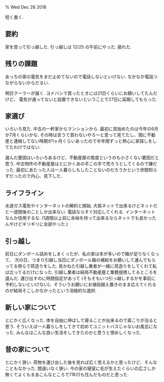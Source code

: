 % Wed Dec 26 2018

短く書く.

## 要約

家を買って引っ越した.
引っ越しは 12/25 の午前にやった.
疲れた.

## 残りの課題

あっちの家の電気をまだ止めてないので電話しないといけない.
なかなか電話つながらないからだるい.

明日クーラーが届く.
ヨドバシで買ったときには21日くらいにお願いしてたんだけど、
電気が通ってないと設置できないということで27日に延期してもらった.

## 家選び

いろいろ見た.
中古の一軒家からマンションから.
最初に見始めたのは今年の6月か7月くらいかな.
その時は言うて買わないやろ〜と思って見てたし、間に不動産と連絡してない時期が1ヶ月くらいあったので半年間ずっと熱心に家探しをしてたわけではない.

選んだ要因はいろいろあるけど、不動産屋の態度というのも小さくない要因だと思う.
中古物件の不動産屋はとにかくあの手この手で売ろうとしてくるので嫌だった.
最初にあたった人は一人暮らしもしたことないのだろうかという世間知らずだったので内心、見下した.

## ライフライン

水道ガス電気やインターネットの解約と開始.
大抵ネットで出来るけどネットだと一週間後のことしか出来ない.
電話ならすぐ対応してくれる.
インターネットなんか信用するな.
(1週間以上前に余裕を持って出来るならネットでも良かったんやけどギリギリに全部やった.)

## 引っ越し

前日にダンボール詰めをしまくったが、私の家は本が多いので箱が足りなくなって、
次の日、つまり引越し当日にダンボール箱の補給をお願いして運んでもらってる傍らで荷造りをした.
見かねた引越し業者が一緒に荷造りをしてくれて私は立ってるだけになった.
引越し業者は結局不動産屋と業務提携してるところを選んだ.
運び出すのに時間指定があって (そもそもいつ引っ越しするかを事前に予約しないといけない)、そういうお願いにお値段据え置きのまま応えてくれるのが結局そこしかなかったという消極的な選択.

## 新しい家について

とにかく広くなった.
体を自由に伸ばして寝ることが出来るので肩こりが治ると思う.
そういえば一人暮らしをしてきて初めてユニットバスじゃないお風呂になった.
みんなはこんな良い生活をしてきたのかと思うと恨めしくなった.

## 昔の家について

とにかく狭い.
荷物を運び出した後を見れば広く思えるかと思ったけど、そんなこともなかった.
間違いなく狭い.
今の家の寝室に毛が生えたくらいの広さしか無くてよくもまあこんなところで7年(!)も住んだものだと思った.
